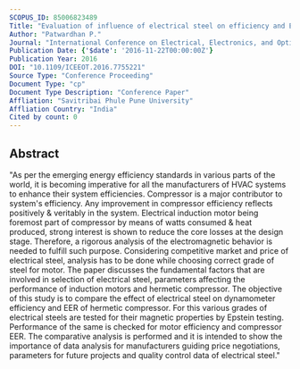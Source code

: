 ```yaml
---
SCOPUS_ID: 85006823489
Title: "Evaluation of influence of electrical steel on efficiency and EER of hermetic motors in compressor application"
Author: "Patwardhan P."
Journal: "International Conference on Electrical, Electronics, and Optimization Techniques, ICEEOT 2016"
Publication Date: {'$date': '2016-11-22T00:00:00Z'}
Publication Year: 2016
DOI: "10.1109/ICEEOT.2016.7755221"
Source Type: "Conference Proceeding"
Document Type: "cp"
Document Type Description: "Conference Paper"
Affliation: "Savitribai Phule Pune University"
Affliation Country: "India"
Cited by count: 0
---
```


## Abstract
"As per the emerging energy efficiency standards in various parts of the world, it is becoming imperative for all the manufacturers of HVAC systems to enhance their system efficiencies. Compressor is a major contributor to system's efficiency. Any improvement in compressor efficiency reflects positively & veritably in the system. Electrical induction motor being foremost part of compressor by means of watts consumed & heat produced, strong interest is shown to reduce the core losses at the design stage. Therefore, a rigorous analysis of the electromagnetic behavior is needed to fulfill such purpose. Considering competitive market and price of electrical steel, analysis has to be done while choosing correct grade of steel for motor. The paper discusses the fundamental factors that are involved in selection of electrical steel, parameters affecting the performance of induction motors and hermetic compressor. The objective of this study is to compare the effect of electrical steel on dynamometer efficiency and EER of hermetic compressor. For this various grades of electrical steels are tested for their magnetic properties by Epstein testing. Performance of the same is checked for motor efficiency and compressor EER. The comparative analysis is performed and it is intended to show the importance of data analysis for manufacturers guiding price negotiations, parameters for future projects and quality control data of electrical steel."
